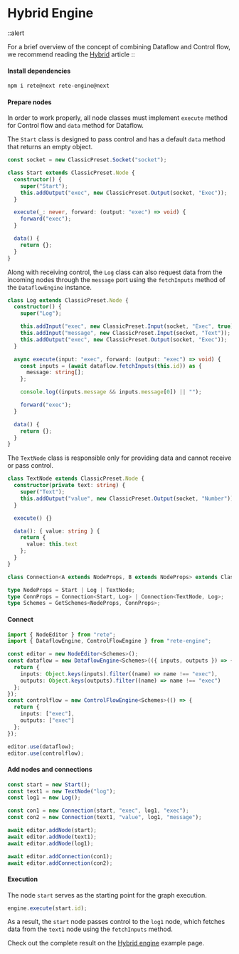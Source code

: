 # Hybrid Engine

::alert

For a brief overview of the concept of combining Dataflow and Control flow, we recommend reading the [Hybrid](../../concepts/engine#hybrid) article
::
#### Install dependencies

```bash
npm i rete@next rete-engine@next
```

#### Prepare nodes

In order to work properly, all node classes must implement `execute` method for Control flow and `data` method for Dataflow.

The `Start` class is designed to pass control and has a default `data` method that returns an empty object.

```ts
const socket = new ClassicPreset.Socket("socket");

class Start extends ClassicPreset.Node {
  constructor() {
    super("Start");
    this.addOutput("exec", new ClassicPreset.Output(socket, "Exec"));
  }

  execute(_: never, forward: (output: "exec") => void) {
    forward("exec");
  }

  data() {
    return {};
  }
}
```

Along with receiving control, the `Log` class can also request data from the incoming nodes through the `message` port using the `fetchInputs` method of the `DataflowEngine` instance.

```ts
class Log extends ClassicPreset.Node {
  constructor() {
    super("Log");

    this.addInput("exec", new ClassicPreset.Input(socket, "Exec", true));
    this.addInput("message", new ClassicPreset.Input(socket, "Text"));
    this.addOutput("exec", new ClassicPreset.Output(socket, "Exec"));
  }

  async execute(input: "exec", forward: (output: "exec") => void) {
    const inputs = (await dataflow.fetchInputs(this.id)) as {
      message: string[];
    };

    console.log((inputs.message && inputs.message[0]) || "");

    forward("exec");
  }

  data() {
    return {};
  }
}
```

The `TextNode` class is responsible only for providing data and cannot receive or pass control.

```ts
class TextNode extends ClassicPreset.Node {
  constructor(private text: string) {
    super("Text");
    this.addOutput("value", new ClassicPreset.Output(socket, "Number"));
  }

  execute() {}

  data(): { value: string } {
    return {
      value: this.text
    };
  }
}

class Connection<A extends NodeProps, B extends NodeProps> extends ClassicPreset.Connection<A, B> {}

type NodeProps = Start | Log | TextNode;
type ConnProps = Connection<Start, Log> | Connection<TextNode, Log>;
type Schemes = GetSchemes<NodeProps, ConnProps>;

```

#### Connect

```ts
import { NodeEditor } from "rete";
import { DataflowEngine, ControlFlowEngine } from "rete-engine";

const editor = new NodeEditor<Schemes>();
const dataflow = new DataflowEngine<Schemes>(({ inputs, outputs }) => {
  return {
    inputs: Object.keys(inputs).filter((name) => name !== "exec"),
    outputs: Object.keys(outputs).filter((name) => name !== "exec")
  };
});
const controlflow = new ControlFlowEngine<Schemes>(() => {
  return {
    inputs: ["exec"],
    outputs: ["exec"]
  };
});

editor.use(dataflow);
editor.use(controlflow);
```

#### Add nodes and connections

```ts
const start = new Start();
const text1 = new TextNode("log");
const log1 = new Log();

const con1 = new Connection(start, "exec", log1, "exec");
const con2 = new Connection(text1, "value", log1, "message");

await editor.addNode(start);
await editor.addNode(text1);
await editor.addNode(log1);

await editor.addConnection(con1);
await editor.addConnection(con2);
```

#### Execution

The node `start` serves as the starting point for the graph execution.

```ts
engine.execute(start.id);
```

As a result, the `start` node passes control to the `log1` node, which fetches data from the `text1` node using the `fetchInputs` method.

Check out the complete result on the [Hybrid engine](/examples/hybrid-engine) example page.
